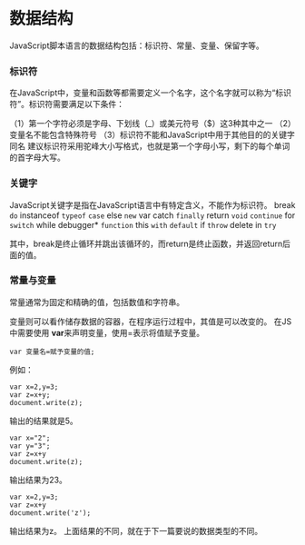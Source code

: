 数据结构
===================
JavaScript脚本语言的数据结构包括：标识符、常量、变量、保留字等。


###  标识符
在JavaScript中，变量和函数等都需要定义一个名字，这个名字就可以称为“标识符”。标识符需要满足以下条件：

（1）第一个字符必须是字母、下划线（_）或美元符号（$）这3种其中之一
（2）变量名不能包含特殊符号
（3）标识符不能和JavaScript中用于其他目的的关键字同名
建议标识符采用驼峰大小写格式，也就是第一个字母小写，剩下的每个单词的首字母大写。
###  关键字
JavaScript关键字是指在JavaScript语言中有特定含义，不能作为标识符。
break `do` instanceof `typeof`
`case` else `new` var
catch `finally` return `void`
`continue` for `switch` while
debugger* `function` this `with`
`default` if `throw` delete 
in `try`

其中，break是终止循环并跳出该循环的，而return是终止函数，并返回return后面的值。

###  常量与变量
常量通常为固定和精确的值，包括数值和字符串。

变量则可以看作储存数据的容器，在程序运行过程中，其值是可以改变的。
在JS中需要使用 **var**来声明变量，使用=表示将值赋予变量。
 
    var 变量名=赋予变量的值;
例如：
   
    var x=2,y=3;
    var z=x+y;
    document.write(z);
输出的结果就是5。
```
var x="2";
var y="3";
var z=x+y
document.write(z);
```
输出结果为23。
```
var x=2,y=3;
var z=x+y
document.write('z');
```
输出结果为z。
上面结果的不同，就在于下一篇要说的数据类型的不同。